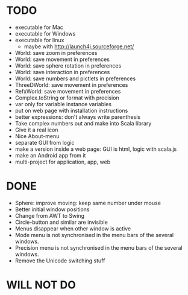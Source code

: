 # TODO

* executable for Mac
* executable for Windows
* executable for linux
    - maybe with http://launch4j.sourceforge.net/
* World: save zoom in preferences
* World: save movement in preferences
* World: save sphere rotation in preferences
* World: save interaction in preferences
* World: save numbers and pictlets in preferences
* ThreeDWorld: save movement in preferences
* RefxWorld: save movement in preferences
* Complex.toString or format with precision
* var only for variable instance variables
* put on web page with installation instructions
* better expressions: don't always write parenthesis
* Take complex numbers out and make into Scala library
* Give it a real icon
* Nice About-menu
* separate GUI from logic
* make a version inside a web page: GUI is html, logic with scala.js
* make an Android app from it
* multi-project for application, app, web

# DONE

* Sphere: improve moving: keep same number under mouse
* Better initial window positions
* Change from AWT to Swing
* Circle-button and similar are invisible
* Menus disappear when other window is active
* Mode menu is not synchronised in the menu bars of the several windows.
* Precision menu is not synchronised in the menu bars of the several windows.
* Remove the Unicode switching stuff

# WILL NOT DO

